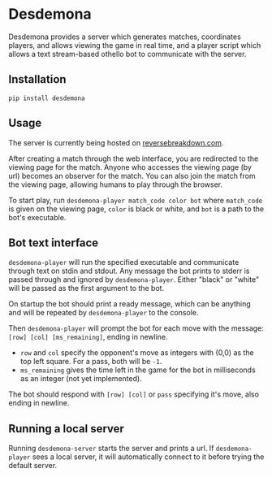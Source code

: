 # Desdemona
Desdemona provides a server which generates matches, coordinates players, and allows viewing the game in real time,
and a player script which allows a text stream-based othello bot to communicate with the server.

## Installation
`pip install desdemona`

## Usage
The server is currently being hosted on [reversebreakdown.com](http://reversebreakdown.com).

After creating a match through the web interface, you are redirected to the viewing page for the match.
Anyone who accesses the viewing page (by url) becomes an observer for the match.
You can also join the match from the viewing page, allowing humans to play through the browser.

To start play, run `desdemona-player match_code color bot` 
where `match_code` is given on the viewing page, `color` is black or white, and `bot` is a path to the bot's executable.


## Bot text interface
`desdemona-player` will run the specified executable and communicate through text on stdin and stdout.
Any message the bot prints to stderr is passed through and ignored by `desdemona-player`. Either "black" or "white" will be passed as the first argument to the bot.

On startup the bot should print a ready message, which can be anything and will be repeated by `desdemona-player` to the console.

Then `desdemona-player` will prompt the bot for each move with the message: `[row] [col] [ms_remaining]`, ending in newline.

- `row` and `col` specify the opponent's move as integers with (0,0) as the top left square. For a pass, both will be `-1`.
- `ms_remaining` gives the time left in the game for the bot in milliseconds as an integer (not yet implemented).

The bot should respond with `[row] [col]` or `pass` specifying it's move, also ending in newline.

## Running a local server
Running `desdemona-server` starts the server and prints a url.
If `desdemona-player` sees a local server, it will automatically connect to it before trying the default server.
